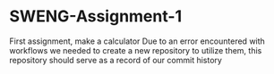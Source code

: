 # SWENG-Assignment-1
First assignment, make a calculator
Due to an error encountered with workflows we needed to create a new repository to utilize them, this repository should serve as a record of our commit history
